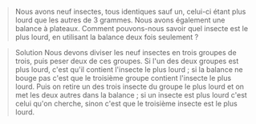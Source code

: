 > Nous avons neuf insectes, tous identiques sauf un, celui-ci étant plus lourd que les autres de 3 grammes.
Nous avons également une balance à plateaux.
Comment pouvons-nous savoir quel insecte est le plus lourd, en utilisant la balance deux fois seulement ?


>Solution
Nous devons diviser les neuf insectes en trois groupes de trois, puis peser deux de ces groupes.
Si l'un des deux groupes est plus lourd, c'est qu'il contient l'insecte le plus lourd ;
si la balance ne bouge pas c'est que le troisième groupe contient l'insecte le plus lourd.
Puis on retire un des trois insecte du groupe le plus lourd et on met les deux autres dans la balance ;
si un insecte est plus lourd c'est celui qu'on cherche, sinon c'est que le troisième insecte est le plus lourd.

